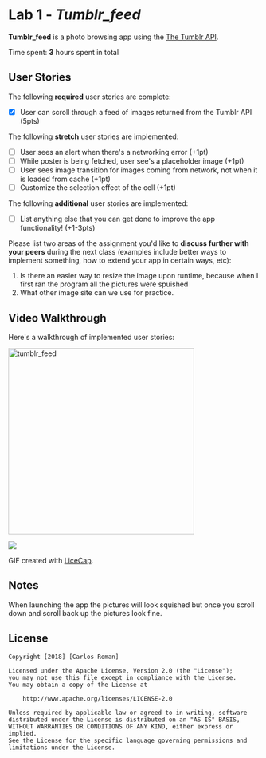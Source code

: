 # Lab 1 - *Tumblr_feed*

**Tumblr_feed** is a photo browsing app using the [The Tumblr API](https://www.tumblr.com/docs/en/api/v2#posts).

Time spent: **3** hours spent in total

## User Stories

The following **required** user stories are complete:

- [x] User can scroll through a feed of images returned from the Tumblr API (5pts)

The following **stretch** user stories are implemented:

- [ ] User sees an alert when there's a networking error (+1pt)
- [ ] While poster is being fetched, user see's a placeholder image (+1pt)
- [ ] User sees image transition for images coming from network, not when it is loaded from cache (+1pt)
- [ ] Customize the selection effect of the cell (+1pt)

The following **additional** user stories are implemented:

- [ ] List anything else that you can get done to improve the app functionality! (+1-3pts)

Please list two areas of the assignment you'd like to **discuss further with your peers** during the next class (examples include better ways to implement something, how to extend your app in certain ways, etc):

1. Is there an easier way to resize the image upon runtime, because when I first ran the program all the pictures were spuished
2. What other image site can we use for practice.

## Video Walkthrough

Here's a walkthrough of implemented user stories:

<img src='https://imgur.com/a/COqYtMy' title='Tumblr_feed Demo' width='373' alt='tumblr_feed' />

![](https://imgur.com/a/COqYtMy.gif)

GIF created with [LiceCap](http://www.cockos.com/licecap/).

## Notes

When launching the app the pictures will look squished but once you scroll down and scroll back up the pictures look fine.

## License

    Copyright [2018] [Carlos Roman]

    Licensed under the Apache License, Version 2.0 (the "License");
    you may not use this file except in compliance with the License.
    You may obtain a copy of the License at

        http://www.apache.org/licenses/LICENSE-2.0

    Unless required by applicable law or agreed to in writing, software
    distributed under the License is distributed on an "AS IS" BASIS,
    WITHOUT WARRANTIES OR CONDITIONS OF ANY KIND, either express or implied.
    See the License for the specific language governing permissions and
    limitations under the License.
